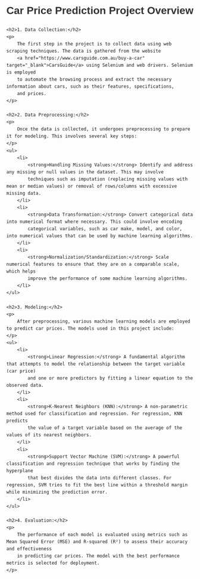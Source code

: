 <!DOCTYPE html>
<html lang="en">
<head>
    <meta charset="UTF-8">
    <meta name="viewport" content="width=device-width, initial-scale=1.0">
    <title>Car Price Prediction Project Overview</title>
    <style>
        body {
            font-family: Arial, sans-serif;
            line-height: 1.6;
            margin: 20px;
        }
        h1, h2 {
            color: #333;
        }
        p {
            margin: 0 0 10px 0;
        }
    </style>
</head>
<body>
    <h1>Car Price Prediction Project Overview</h1>

    <h2>1. Data Collection:</h2>
    <p>
        The first step in the project is to collect data using web scraping techniques. The data is gathered from the website 
        <a href="https://www.carsguide.com.au/buy-a-car" target="_blank">CarsGuide</a> using Selenium and web drivers. Selenium is employed 
        to automate the browsing process and extract the necessary information about cars, such as their features, specifications, 
        and prices.
    </p>

    <h2>2. Data Preprocessing:</h2>
    <p>
        Once the data is collected, it undergoes preprocessing to prepare it for modeling. This involves several key steps:
    </p>
    <ul>
        <li>
            <strong>Handling Missing Values:</strong> Identify and address any missing or null values in the dataset. This may involve 
            techniques such as imputation (replacing missing values with mean or median values) or removal of rows/columns with excessive missing data.
        </li>
        <li>
            <strong>Data Transformation:</strong> Convert categorical data into numerical format where necessary. This could involve encoding 
            categorical variables, such as car make, model, and color, into numerical values that can be used by machine learning algorithms.
        </li>
        <li>
            <strong>Normalization/Standardization:</strong> Scale numerical features to ensure that they are on a comparable scale, which helps 
            improve the performance of some machine learning algorithms.
        </li>
    </ul>

    <h2>3. Modeling:</h2>
    <p>
        After preprocessing, various machine learning models are employed to predict car prices. The models used in this project include:
    </p>
    <ul>
        <li>
            <strong>Linear Regression:</strong> A fundamental algorithm that attempts to model the relationship between the target variable (car price) 
            and one or more predictors by fitting a linear equation to the observed data.
        </li>
        <li>
            <strong>K-Nearest Neighbors (KNN):</strong> A non-parametric method used for classification and regression. For regression, KNN predicts 
            the value of a target variable based on the average of the values of its nearest neighbors.
        </li>
        <li>
            <strong>Support Vector Machine (SVM):</strong> A powerful classification and regression technique that works by finding the hyperplane 
            that best divides the data into different classes. For regression, SVM tries to fit the best line within a threshold margin while minimizing the prediction error.
        </li>
    </ul>

    <h2>4. Evaluation:</h2>
    <p>
        The performance of each model is evaluated using metrics such as Mean Squared Error (MSE) and R-squared (R²) to assess their accuracy and effectiveness 
        in predicting car prices. The model with the best performance metrics is selected for deployment.
    </p>
</body>
</html>
